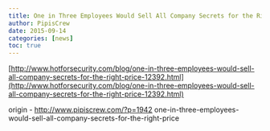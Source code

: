 ```yaml
---
title: One in Three Employees Would Sell All Company Secrets for the Right Price
author: PipisCrew
date: 2015-09-14
categories: [news]
toc: true
---
```


[http://www.hotforsecurity.com/blog/one-in-three-employees-would-sell-all-company-secrets-for-the-right-price-12392.html](http://www.hotforsecurity.com/blog/one-in-three-employees-would-sell-all-company-secrets-for-the-right-price-12392.html)

origin - http://www.pipiscrew.com/?p=1942 one-in-three-employees-would-sell-all-company-secrets-for-the-right-price